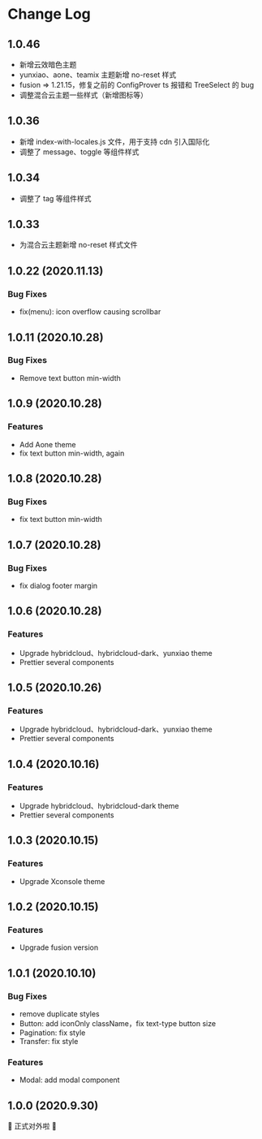 # Change Log

## 1.0.46
- 新增云效暗色主题
- yunxiao、aone、teamix 主题新增 no-reset 样式
- fusion => 1.21.15，修复之前的 ConfigProver ts 报错和 TreeSelect 的 bug
- 调整混合云主题一些样式（新增图标等）

## 1.0.36
- 新增 index-with-locales.js 文件，用于支持 cdn 引入国际化
- 调整了 message、toggle 等组件样式

## 1.0.34
- 调整了 tag 等组件样式

## 1.0.33
- 为混合云主题新增 no-reset 样式文件

## 1.0.22 (2020.11.13)
### Bug Fixes
- fix(menu): icon overflow causing scrollbar

## 1.0.11 (2020.10.28)
### Bug Fixes
- Remove text button min-width

## 1.0.9 (2020.10.28)
### Features
- Add Aone theme
- fix text button min-width, again

## 1.0.8 (2020.10.28)
### Bug Fixes
- fix text button min-width

## 1.0.7 (2020.10.28)
### Bug Fixes
- fix dialog footer margin

## 1.0.6 (2020.10.28)
### Features
- Upgrade hybridcloud、hybridcloud-dark、yunxiao theme
- Prettier several components

## 1.0.5 (2020.10.26)
### Features
- Upgrade hybridcloud、hybridcloud-dark、yunxiao theme
- Prettier several components

## 1.0.4 (2020.10.16)
### Features
- Upgrade hybridcloud、hybridcloud-dark theme
- Prettier several components

## 1.0.3 (2020.10.15)
### Features
- Upgrade Xconsole theme

## 1.0.2 (2020.10.15)
### Features
- Upgrade fusion version

## 1.0.1 (2020.10.10)
### Bug Fixes
- remove duplicate styles
- Button: add iconOnly className，fix text-type button size
- Pagination: fix style
- Transfer: fix style

### Features
- Modal: add modal component

## 1.0.0 (2020.9.30)
🎉 正式对外啦 🎉